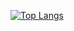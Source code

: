 
[![Top Langs](https://github-readme-stats.vercel.app/api/top-langs/?username=lalasray&langs_count=8)](lalasray)





